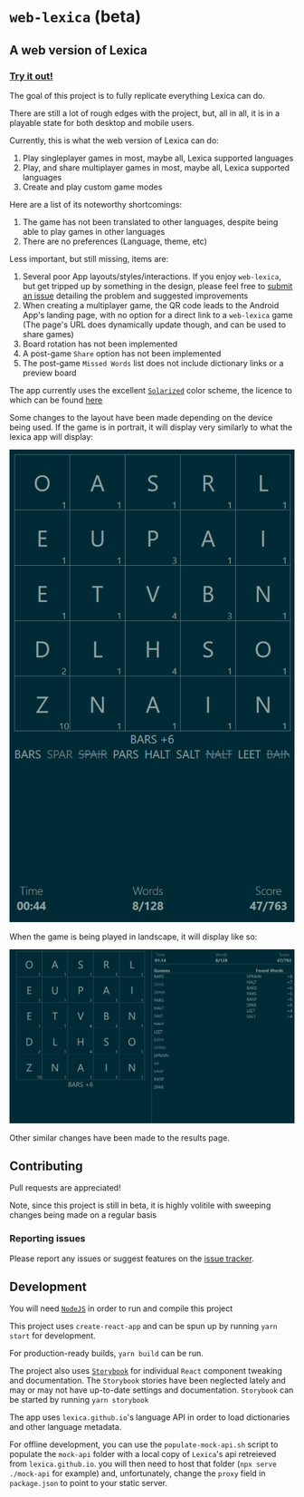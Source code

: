 # `web-lexica` (beta)

## A web version of Lexica

### [Try it out!](https://lexica.github.io/web-lexica)

The goal of this project is to fully replicate everything Lexica can do.

There are still a lot of rough edges with the project, but, all in all, it is in a playable state for both desktop and mobile users.

Currently, this is what the web version of Lexica can do:

1. Play singleplayer games in most, maybe all, Lexica supported languages
1. Play, and share multiplayer games in most, maybe all, Lexica supported languages
1. Create and play custom game modes

Here are a list of its noteworthy shortcomings:

1. The game has not been translated to other languages, despite being able to play games in other languages
1. There are no preferences (Language, theme, etc)

Less important, but still missing, items are:

1. Several poor App layouts/styles/interactions. If you enjoy `web-lexica`, but get tripped up by something in the design, please feel free to [submit an issue](https://github.com/lexica/web-lexica/issues) detailing the problem and suggested improvements
1. When creating a multiplayer game, the QR code leads to the Android App's landing page, with no option for a direct link to a `web-lexica` game (The page's URL does dynamically update though, and can be used to share games)
1. Board rotation has not been implemented
1. A post-game `Share` option has not been implemented
1. The post-game `Missed Words` list does not include dictionary links or a preview board

The app currently uses the excellent [`Solarized`](https://github.com/altercation/solarized) color scheme, the licence to which can be found [here](https://raw.githubusercontent.com/altercation/solarized/master/LICENSE)

Some changes to the layout have been made depending on the device being used. If the game is in portrait, it will display very similarly to what the lexica app will display:

![Portrait Image](/portrait.png)

When the game is being played in landscape, it will display like so:

![Landscape Image](/landscape.png)

Other similar changes have been made to the results page.

## Contributing

Pull requests are appreciated!

Note, since this project is still in beta, it is highly volitile with sweeping changes being made on a regular basis

### Reporting issues

Please report any issues or suggest features on the [issue tracker](https://github.com/lexica/web-lexica/issues).

## Development

You will need [`NodeJS`](https://nodejs.org/) in order to run and compile this project

This project uses `create-react-app` and can be spun up by running `yarn start` for development.

For production-ready builds, `yarn build` can be run.

The project also uses [`Storybook`](https://storybook.js.org) for individual `React` component tweaking and documentation. The `Storybook` stories have been neglected lately and may or may not have up-to-date settings and documentation. `Storybook` can be started by running `yarn storybook`

The app uses `lexica.github.io`'s language API in order to load dictionaries and other language metadata.

For offline development, you can use the `populate-mock-api.sh` script to populate the `mock-api` folder with a local copy of `Lexica`'s api retreieved from `lexica.github.io`. you will then need to host that folder (`npx serve ./mock-api` for example) and, unfortunately, change the `proxy` field in `package.json` to point to your static server.
